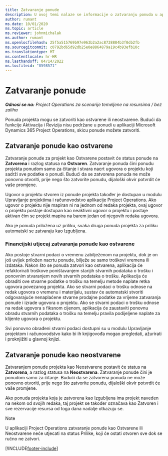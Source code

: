 ```yaml
---
title: Zatvaranje ponude
description: U ovoj temi nalaze se informacije o zatvaranju ponuda u aplikaciji Project Operations.
author: rumant
ms.date: 10/01/2020
ms.topic: article
ms.reviewer: johnmichalak
ms.author: rumant
ms.openlocfilehash: 25f5a515769b97e963b2a2ac8738884b3f0db2fb
ms.sourcegitcommit: c0792bd65d92db25e0e8864879a19c4b93efb10c
ms.translationtype: MT
ms.contentlocale: hr-HR
ms.lasthandoff: 04/14/2022
ms.locfileid: "8598571"
---
```

# <a name="close-a-quote"></a>Zatvaranje ponude

_**Odnosi se na:** Project Operations za scenarije temeljene na resursima / bez zaliha_

Ponuda projekta mogu se zatvoriti kao ostvarene ili neostvarene. Budući da funkcije Aktivacija i Revizija nisu podržane u ponudi u aplikaciji Microsoft Dynamics 365 Project Operations, skicu ponude možete zatvoriti.

## <a name="close-a-quote-as-won"></a>Zatvaranje ponude kao ostvarene

Zatvaranje ponude za projekt kao Ostvarene postavit će status ponude na **Zatvorena** i razlog statusa na **Ostvaren**. Zatvaranje ponuda čini ponudu projekta ponudom samo za čitanje i stvara nacrt ugovora o projektu koji sadrži sve podatke o ponudi. Budući da se zatvorena ponuda ne može ponovno otvoriti, prije nego što zatvorite ponudu, dijaloški okvir potvrdit će vaše promjene.

Ugovor o projektu stvoren iz ponude projekta također je dostupan u modulu Upravljanje projektima i računovodstvo aplikacije Project Operations. Ako ugovor o projektu nije mapiran ni na jednom od redaka projekta, ovaj ugovor o projektu postaje dostupan kao neaktivni ugovor o projektu i postaje aktivan čim se projekt mapira na barem jedan od njegovih redaka ugovora.

Ako je ponuda priložena uz priliku, svaka druga ponuda projekta za priliku automatski se zatvaraju kao Izgubljena.

### <a name="financial-impact-of-closing-a-quote-as-won"></a>Financijski utjecaj zatvaranja ponude kao ostvarene

Ako postoje stvarni podaci o vremenu zabilježenom na projektu, dok je on još uvijek priložen nacrtu ponude, bilježe se samo troškovi vremena ili izdataka. Nakon što se ponuda zatvori kao ostvarena, aplikacija će refaktorirati troškove poništavanjem starijih stvarnih podataka o trošku i ponovnim stvaranjem novih stvarnih podataka o trošku. Aplikacija će obraditi ove stvarne podatke o trošku na temelju metode naplate retka ugovora povezanog projekta. Ako se stvarni podaci o trošku odnose na redak ugovora o vremenu i materijalu, sustav će automatski stvoriti odgovarajuće nenaplaćene stvarne prodajne podatke za vrijeme zatvaranja ponude i izrade ugovora o projektu. Ako se stvarni podaci o trošku odnose na redak ugovora s fiksnom cijenom, aplikacija će zaustaviti ponovnu obradu stvarnih podataka o trošku na temelju pravila podijeljene naplate za klijente ugovora o projektu.

Svi ponovno obrađeni stvarni podaci dostupni su u modulu Upravljanje projektom i računovodstvo kako bi ih knjigovođa mogao pregledati, ažurirati i proknjižiti u glavnoj knjizi. 

## <a name="close-a-quote-as-lost"></a>Zatvaranje ponude kao neostvarene

Zatvaranjem ponude projekta kao Neostvarene postavit će status na **Zatvorena**, a razlog statusa na **Neostvarena**. Zatvaranje ponude čini je ponudom samo za čitanje. Budući da se zatvorena ponuda ne može ponovno otvoriti, prije nego što zatvorite ponudu, dijaloški okvir potvrdit će vaše promjene.

Ako ponuda projekta koja je zatvorena kao Izgubljena ima projekt naveden na nekom od svojih redaka, taj projekt se također označava kao Zatvoren i sve rezervacije resursa od toga dana nadalje otkazuju se.

> [!NOTE]
> U aplikaciji Project Operations zatvaranje ponude kao Ostvarene ili Neostvarene neće utjecati na status Prilike, koji će ostati otvoren sve dok se ručno ne zatvori.


[!INCLUDE[footer-include](../includes/footer-banner.md)]